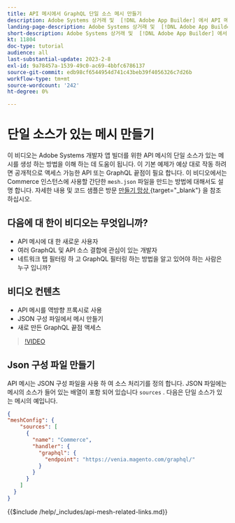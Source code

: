 ```yaml
---
title: API 메시에서 GraphQL 단일 소스 메시 만들기
description: Adobe Systems 상거래 및  [!DNL Adobe App Builder] 에서 API 메시를 사용 하는 방법 Discover. 소스 하나가 있는 메시 만들기에 대해 알아보십시오.
landing-page-description: Adobe Systems 상거래 및  [!DNL Adobe App Builder] 에서 API 메시를 사용 하는 방법 Discover. 소스 하나가 있는 메시 만들기에 대해 알아보십시오.
short-description: Adobe Systems 상거래 및  [!DNL Adobe App Builder] 에서 API 메시를 사용 하는 방법 Discover. 소스 하나가 있는 메시 만들기에 대해 알아보십시오.
kt: 11804
doc-type: tutorial
audience: all
last-substantial-update: 2023-2-8
exl-id: 9a78457a-1539-49c0-ac69-4bbfc6786137
source-git-commit: edb98cf6544954d741c43beb39f4056326c7d26b
workflow-type: tm+mt
source-wordcount: '242'
ht-degree: 0%

---
```


# 단일 소스가 있는 메시 만들기

이 비디오는 Adobe Systems 개발자 앱 빌더를 위한 API 메시의 단일 소스가 있는 메시를 생성 하는 방법을 이해 하는 데 도움이 됩니다. 이 기본 예제가 예상 대로 작동 하려면 공개적으로 액세스 가능한 API 또는 GraphQL 끝점이 필요 합니다. 이 비디오에서는 Commerce 인스턴스에 사용할 간단한 `mesh.json` 파일을 만드는 방법에 대해서도 설명 합니다. 자세한 내용 및 코드 샘플은 방문 [ 만들기 망상 ](https://developer.adobe.com/graphql-mesh-gateway/gateway/create-mesh/#create-a-mesh-1) {target="_blank"} 을 참조 하십시오.

## 다음에 대 한이 비디오는 무엇입니까?

* API 메시에 대 한 새로운 사용자
* 여러 GraphQL 및 API 소스 결합에 관심이 있는 개발자
* 네트워크 탭 필터링 하 고 GraphQL 필터링 하는 방법을 알고 있어야 하는 사람은 누구 입니까?

## 비디오 컨텐츠

* API 메시를 역방향 프록시로 사용
* JSON 구성 파일에서 메시 만들기
* 새로 만든 GraphQL 끝점 액세스

>[!VIDEO](https://video.tv.adobe.com/v/3414124?quality=12&learn=on)

## Json 구성 파일 만들기

API 메시는 JSON 구성 파일을 사용 하 여 소스 처리기를 정의 합니다. JSON 파일에는 메시의 소스가 들어 있는 배열이 포함 되어 있습니다 `sources` . 다음은 단일 소스가 있는 메시의 예입니다.

```json
{
"meshConfig": {
    "sources": [
      {
        "name": "Commerce",
        "handler": {
          "graphql": {
            "endpoint": "https://venia.magento.com/graphql/"
          }
        }
      }
    ]
  }
}
```

{{$include /help/_includes/api-mesh-related-links.md}}

